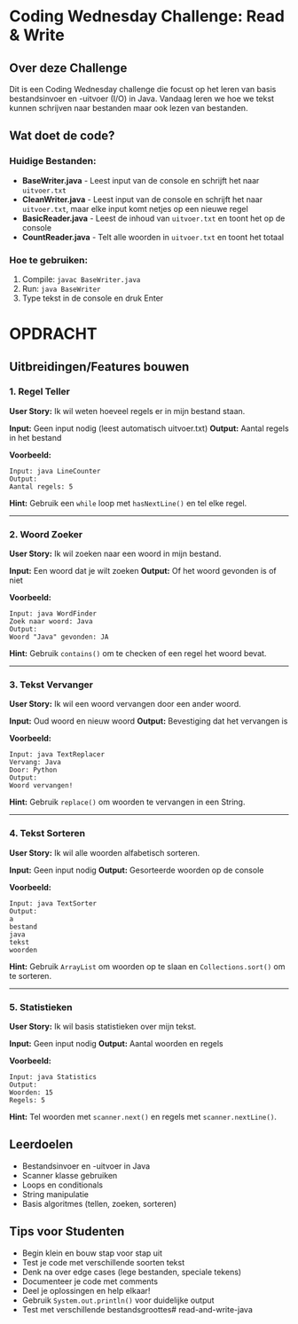 # Coding Wednesday Challenge: Read & Write

## Over deze Challenge
Dit is een Coding Wednesday challenge die focust op het leren van basis bestandsinvoer en -uitvoer (I/O) in Java. Vandaag leren we hoe we tekst kunnen schrijven naar bestanden maar ook lezen van bestanden.

## Wat doet de code?

### Huidige Bestanden:
- **BaseWriter.java** - Leest input van de console en schrijft het naar `uitvoer.txt`
- **CleanWriter.java** - Leest input van de console en schrijft het naar `uitvoer.txt`, maar elke input komt netjes op een nieuwe regel
- **BasicReader.java** - Leest de inhoud van `uitvoer.txt` en toont het op de console
- **CountReader.java** - Telt alle woorden in `uitvoer.txt` en toont het totaal

### Hoe te gebruiken:
1. Compile: `javac BaseWriter.java`
2. Run: `java BaseWriter`
3. Type tekst in de console en druk Enter


# OPDRACHT
## Uitbreidingen/Features bouwen

### 1. **Regel Teller**
**User Story:** Ik wil weten hoeveel regels er in mijn bestand staan.

**Input:** Geen input nodig (leest automatisch uitvoer.txt)
**Output:** Aantal regels in het bestand

**Voorbeeld:**
```
Input: java LineCounter
Output: 
Aantal regels: 5
```

**Hint:** Gebruik een `while` loop met `hasNextLine()` en tel elke regel.

---

### 2. **Woord Zoeker**
**User Story:** Ik wil zoeken naar een woord in mijn bestand.

**Input:** Een woord dat je wilt zoeken
**Output:** Of het woord gevonden is of niet

**Voorbeeld:**
```
Input: java WordFinder
Zoek naar woord: Java
Output: 
Woord "Java" gevonden: JA
```

**Hint:** Gebruik `contains()` om te checken of een regel het woord bevat.

---

### 3. **Tekst Vervanger**
**User Story:** Ik wil een woord vervangen door een ander woord.

**Input:** Oud woord en nieuw woord
**Output:** Bevestiging dat het vervangen is

**Voorbeeld:**
```
Input: java TextReplacer
Vervang: Java
Door: Python
Output: 
Woord vervangen!
```

**Hint:** Gebruik `replace()` om woorden te vervangen in een String.

---

### 4. **Tekst Sorteren**
**User Story:** Ik wil alle woorden alfabetisch sorteren.

**Input:** Geen input nodig
**Output:** Gesorteerde woorden op de console

**Voorbeeld:**
```
Input: java TextSorter
Output: 
a
bestand
java
tekst
woorden
```

**Hint:** Gebruik `ArrayList` om woorden op te slaan en `Collections.sort()` om te sorteren.

---

### 5. **Statistieken**
**User Story:** Ik wil basis statistieken over mijn tekst.

**Input:** Geen input nodig
**Output:** Aantal woorden en regels

**Voorbeeld:**
```
Input: java Statistics
Output:
Woorden: 15
Regels: 5
```

**Hint:** Tel woorden met `scanner.next()` en regels met `scanner.nextLine()`.

## Leerdoelen
- Bestandsinvoer en -uitvoer in Java
- Scanner klasse gebruiken
- Loops en conditionals
- String manipulatie
- Basis algoritmes (tellen, zoeken, sorteren)

## Tips voor Studenten
- Begin klein en bouw stap voor stap uit
- Test je code met verschillende soorten tekst
- Denk na over edge cases (lege bestanden, speciale tekens)
- Documenteer je code met comments
- Deel je oplossingen en help elkaar!
- Gebruik `System.out.println()` voor duidelijke output
- Test met verschillende bestandsgroottes# read-and-write-java
